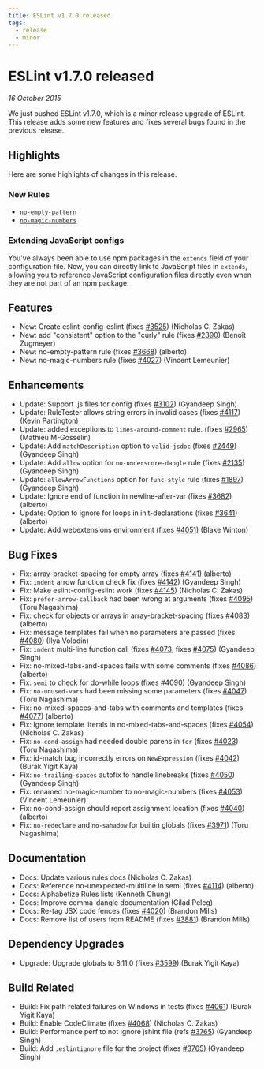 ```yaml
---
title: ESLint v1.7.0 released
tags:
  - release
  - minor
---
```

# ESLint v1.7.0 released

_16 October 2015_

We just pushed ESLint v1.7.0, which is a minor release upgrade of ESLint. This release adds some new features and fixes several bugs found in the previous release.

## Highlights

Here are some highlights of changes in this release.

### New Rules

* [`no-empty-pattern`](https://eslint.org/docs/rules/no-empty-pattern)
* [`no-magic-numbers`](https://eslint.org/docs/rules/no-magic-numbers)

### Extending JavaScript configs

You've always been able to use npm packages in the `extends` field of your configuration file. Now, you can directly link to JavaScript files in `extends`, allowing you to reference JavaScript configuration files directly even when they are not part of an npm package.


## Features


* New: Create eslint-config-eslint (fixes [#3525](https://github.com/eslint/eslint/issues/3525)) (Nicholas C. Zakas)
* New: add "consistent" option to the "curly" rule (fixes [#2390](https://github.com/eslint/eslint/issues/2390)) (Benoît Zugmeyer)
* New: no-empty-pattern rule (fixes [#3668](https://github.com/eslint/eslint/issues/3668)) (alberto)
* New: no-magic-numbers rule (fixes [#4027](https://github.com/eslint/eslint/issues/4027)) (Vincent Lemeunier)




## Enhancements


* Update: Support .js files for config (fixes [#3102](https://github.com/eslint/eslint/issues/3102)) (Gyandeep Singh)
* Update: RuleTester allows string errors in invalid cases (fixes [#4117](https://github.com/eslint/eslint/issues/4117)) (Kevin Partington)
* Update: added exceptions to `lines-around-comment` rule. (fixes [#2965](https://github.com/eslint/eslint/issues/2965)) (Mathieu M-Gosselin)
* Update: Add `matchDescription` option to `valid-jsdoc` (fixes [#2449](https://github.com/eslint/eslint/issues/2449)) (Gyandeep Singh)
* Update: Add `allow` option for `no-underscore-dangle` rule (fixes [#2135](https://github.com/eslint/eslint/issues/2135)) (Gyandeep Singh)
* Update: `allowArrowFunctions` option for `func-style` rule (fixes [#1897](https://github.com/eslint/eslint/issues/1897)) (Gyandeep Singh)
* Update: Ignore end of function in newline-after-var (fixes [#3682](https://github.com/eslint/eslint/issues/3682)) (alberto)
* Update: Option to ignore for loops in init-declarations (fixes [#3641](https://github.com/eslint/eslint/issues/3641)) (alberto)
* Update: Add webextensions environment (fixes [#4051](https://github.com/eslint/eslint/issues/4051)) (Blake Winton)




## Bug Fixes


* Fix: array-bracket-spacing for empty array (fixes [#4141](https://github.com/eslint/eslint/issues/4141)) (alberto)
* Fix: `indent` arrow function check fix (fixes [#4142](https://github.com/eslint/eslint/issues/4142)) (Gyandeep Singh)
* Fix: Make eslint-config-eslint work (fixes [#4145](https://github.com/eslint/eslint/issues/4145)) (Nicholas C. Zakas)
* Fix: `prefer-arrow-callback` had been wrong at arguments (fixes [#4095](https://github.com/eslint/eslint/issues/4095)) (Toru Nagashima)
* Fix: check for objects or arrays in array-bracket-spacing (fixes [#4083](https://github.com/eslint/eslint/issues/4083)) (alberto)
* Fix: message templates fail when no parameters are passed (fixes [#4080](https://github.com/eslint/eslint/issues/4080)) (Ilya Volodin)
* Fix: `indent` multi-line function call (fixes [#4073](https://github.com/eslint/eslint/issues/4073), fixes [#4075](https://github.com/eslint/eslint/issues/4075)) (Gyandeep Singh)
* Fix: no-mixed-tabs-and-spaces fails with some comments (fixes [#4086](https://github.com/eslint/eslint/issues/4086)) (alberto)
* Fix: `semi` to check for do-while loops (fixes [#4090](https://github.com/eslint/eslint/issues/4090)) (Gyandeep Singh)
* Fix: `no-unused-vars` had been missing some parameters (fixes [#4047](https://github.com/eslint/eslint/issues/4047)) (Toru Nagashima)
* Fix: no-mixed-spaces-and-tabs with comments and templates (fixes [#4077](https://github.com/eslint/eslint/issues/4077)) (alberto)
* Fix: Ignore template literals in no-mixed-tabs-and-spaces (fixes [#4054](https://github.com/eslint/eslint/issues/4054)) (Nicholas C. Zakas)
* Fix: `no-cond-assign` had needed double parens in `for` (fixes [#4023](https://github.com/eslint/eslint/issues/4023)) (Toru Nagashima)
* Fix: id-match bug incorrectly errors on `NewExpression` (fixes [#4042](https://github.com/eslint/eslint/issues/4042)) (Burak Yigit Kaya)
* Fix: `no-trailing-spaces` autofix to handle linebreaks (fixes [#4050](https://github.com/eslint/eslint/issues/4050)) (Gyandeep Singh)
* Fix: renamed no-magic-number to no-magic-numbers (fixes [#4053](https://github.com/eslint/eslint/issues/4053)) (Vincent Lemeunier)
* Fix: no-cond-assign should report assignment location (fixes [#4040](https://github.com/eslint/eslint/issues/4040)) (alberto)
* Fix: `no-redeclare` and `no-sahadow` for builtin globals (fixes [#3971](https://github.com/eslint/eslint/issues/3971)) (Toru Nagashima)




## Documentation


* Docs: Update various rules docs (Nicholas C. Zakas)
* Docs: Reference no-unexpected-multiline in semi (fixes [#4114](https://github.com/eslint/eslint/issues/4114)) (alberto)
* Docs: Alphabetize Rules lists (Kenneth Chung)
* Docs: Improve comma-dangle documentation (Gilad Peleg)
* Docs: Re-tag JSX code fences (fixes [#4020](https://github.com/eslint/eslint/issues/4020)) (Brandon Mills)
* Docs: Remove list of users from README (fixes [#3881](https://github.com/eslint/eslint/issues/3881)) (Brandon Mills)




## Dependency Upgrades


* Upgrade: Upgrade globals to 8.11.0 (fixes [#3599](https://github.com/eslint/eslint/issues/3599)) (Burak Yigit Kaya)




## Build Related


* Build: Fix path related failures on Windows in tests (fixes [#4061](https://github.com/eslint/eslint/issues/4061)) (Burak Yigit Kaya)
* Build: Enable CodeClimate (fixes [#4068](https://github.com/eslint/eslint/issues/4068)) (Nicholas C. Zakas)
* Build: Performance perf to not ignore jshint file (refs [#3765](https://github.com/eslint/eslint/issues/3765)) (Gyandeep Singh)
* Build: Add `.eslintignore` file for the project (fixes [#3765](https://github.com/eslint/eslint/issues/3765)) (Gyandeep Singh)
